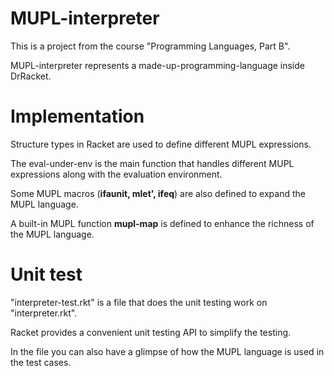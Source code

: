 # MUPL-interpreter
This is a project from the course "Programming Languages, Part B".

MUPL-interpreter represents a made-up-programming-language inside DrRacket.

# Implementation
Structure types in Racket are used to define different MUPL expressions.

The eval-under-env is the main function that handles different MUPL expressions along with the evaluation environment.

Some MUPL macros (**ifaunit, mlet', ifeq**) are also defined to expand the MUPL language.

A built-in MUPL function **mupl-map** is defined to enhance the richness of the MUPL language.

# Unit test
"interpreter-test.rkt" is a file that does the unit testing work on "interpreter.rkt".

Racket provides a convenient unit testing API to simplify the testing.

In the file you can also have a glimpse of how the MUPL language is used in the test cases.